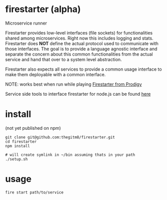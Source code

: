# firestarter (alpha)
Microservice runner


Firestarter provides low-level interfaces (file sockets) for functionalities shared among microservices. Right now this includes logging and stats. Firestarter does **NOT** define the actual protocol used to communicate with those interfaces. The goal is to provide a language agnostic interface and separate the concern about this common functionalities from the actual service and hand that over to a system level abstraction.

Firestarter also expects all services to provide a common usage interface to make them deployable with a common interface.

NOTE: works best when run while playing [Firestarter from Prodigy](https://www.youtube.com/watch?v=wmin5WkOuPw)

Service side tools to interface firestarter for node.js can be found [here](https://github.com/thegitm8/firestarter-tools)

# install
(not yet published on npm)
```shell
git clone git@github.com:thegitm8/firestarter.git
cd firestarter
npm install

# will create symlink in ~/bin assuming thats in your path
./setup.sh

```

# usage
```
fire start path/to/service
```
